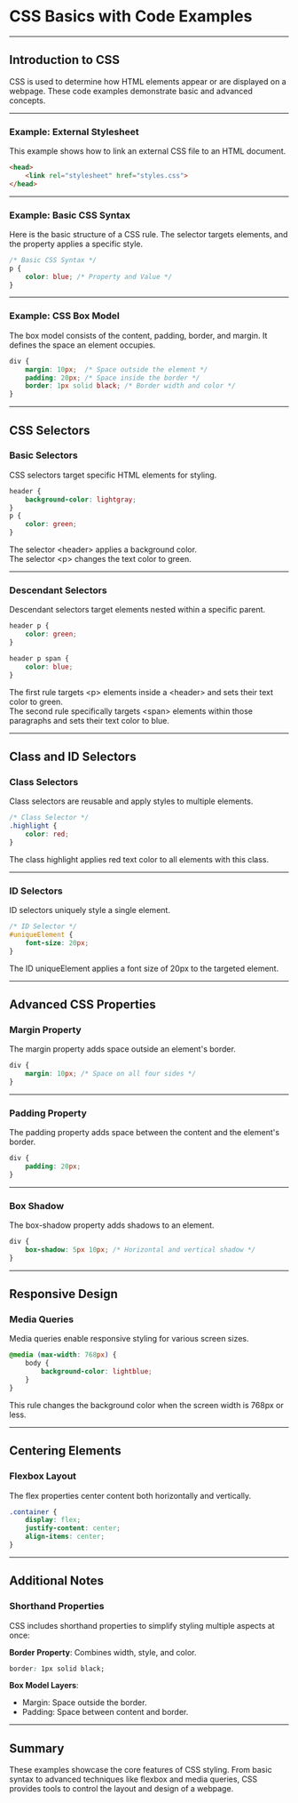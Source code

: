 # CSS Basics with Code Examples
---

## Introduction to CSS

<span class="emphasis">CSS</span> is used to determine how <span class="secondEmphasis">HTML elements</span> <span class="emphasis">appear</span> or are <span class="emphasis">displayed</span> on a <span class="emphasis">webpage</span>. These code examples demonstrate <span class="secondEmphasis">basic</span> and <span class="emphasis">advanced concepts</span>.

---

### Example: External Stylesheet

This example shows how to link an <span class="emphasis">external CSS file</span> to an <span class="secondEmphasis">HTML document</span>.

```html
<head>
    <link rel="stylesheet" href="styles.css">
</head>
```

---

### Example: Basic CSS Syntax

Here is the <span class="secondEmphasis">basic structure</span> of a <span class="emphasis">CSS rule</span>. The <span class="emphasis">selector</span> targets <span class="secondEmphasis">elements</span>, and the <span class="emphasis">property</span> applies a specific style.

```css
/* Basic CSS Syntax */
p {
    color: blue; /* Property and Value */
}
```

---

### Example: CSS Box Model

The <span class="emphasis">box model</span> consists of the <span class="secondEmphasis">content</span>, <span class="emphasis">padding</span>, <span class="secondEmphasis">border</span>, and <span class="emphasis">margin</span>. It defines the <span class="emphasis">space</span> an element occupies.

```css
div {
    margin: 10px;  /* Space outside the element */
    padding: 20px; /* Space inside the border */
    border: 1px solid black; /* Border width and color */
}
```

---

## CSS Selectors

### Basic Selectors

<span class="emphasis">CSS selectors</span> target specific <span class="secondEmphasis">HTML elements</span> for styling.

```css
header {
    background-color: lightgray;
}
p {
    color: green;
}
```

The selector <span class="codeSnip">&lt;header&gt;</span> applies a <span class="emphasis">background color</span>.  
The selector <span class="codeSnip">&lt;p&gt;</span> changes the <span class="secondEmphasis">text color</span> to green.

---

### Descendant Selectors

<span class="emphasis">Descendant selectors</span> target elements nested within a specific <span class="secondEmphasis">parent</span>.

```css
header p {
    color: green;
}

header p span {
    color: blue;
}
```

The first rule targets <span class="codeSnip">&lt;p&gt;</span> elements inside a <span class="codeSnip">&lt;header&gt;</span> and sets their <span class="secondEmphasis">text color</span> to green.  
The second rule specifically targets <span class="codeSnip">&lt;span&gt;</span> elements within those paragraphs and sets their <span class="emphasis">text color</span> to blue.

---

## Class and ID Selectors

### Class Selectors

<span class="emphasis">Class selectors</span> are <span class="secondEmphasis">reusable</span> and apply styles to multiple <span class="emphasis">elements</span>.

```css
/* Class Selector */
.highlight {
    color: red;
}
```

The class <span class="emphasis">highlight</span> applies <span class="secondEmphasis">red text color</span> to all elements with this class.

---

### ID Selectors

<span class="emphasis">ID selectors</span> uniquely style a <span class="secondEmphasis">single element</span>.

```css
/* ID Selector */
#uniqueElement {
    font-size: 20px;
}
```

The ID <span class="emphasis">uniqueElement</span> applies a <span class="secondEmphasis">font size</span> of 20px to the targeted element.

---

## Advanced CSS Properties

### Margin Property

The <span class="emphasis">margin</span> <span class="secondEmphasis">property</span> adds space <span class="secondEmphasis">outside</span> an element's border.

```css
div {
    margin: 10px; /* Space on all four sides */
}
```

---

### Padding Property

The <span class="emphasis">padding</span> <span class="secondEmphasis">property</span> adds space <span class="emphaiss">between</span> the <span class="secondEmphasis">content</span> and the element's <span class="emphasis">border</span>.

```css
div {
    padding: 20px;
}
```

---

### Box Shadow

The <span class="emphasis">box-shadow</span> <span class="secondEmphasis">property</span> adds <span class="secondEmphasis">shadows</span> to an element.

```css
div {
    box-shadow: 5px 10px; /* Horizontal and vertical shadow */
}
```

---

## Responsive Design

### Media Queries

<span class="emphasis">Media queries</span> enable <span class="secondEmphasis">responsive styling</span> for various <span class="emphasis">screen sizes</span>.

```css
@media (max-width: 768px) {
    body {
        background-color: lightblue;
    }
}
```

This rule changes the <span class="secondEmphasis">background color</span> when the screen width is <span class="emphasis">768px</span> or less.

---

## Centering Elements

### Flexbox Layout

The <span class="emphasis">flex</span> <span class="emphasis">properties</span> center content both <span class="secondEmphasis">horizontally</span> and <span class="emphasis">vertically</span>.

```css
.container {
    display: flex;
    justify-content: center;
    align-items: center;
}
```

---

## Additional Notes

### Shorthand Properties

<span class="emphasis">CSS</span> includes <span class="secondEmphasis">shorthand properties</span> to simplify styling multiple <span class="emphasis">aspects</span> at once:

**Border Property**: Combines <span class="emphasis">width</span>, <span class="secondEmphasis">style</span>, and <span class="emphasis">color</span>.

```css
border: 1px solid black;
```

**Box Model Layers**:

- <span class="emphasis">Margin</span>: Space outside the border.  
- <span class="secondEmphasis">Padding</span>: Space between content and border.

---

## Summary

These examples showcase the <span class="emphasis">core features</span> of <span class="secondEmphasis">CSS</span> styling. From <span class="emphasis">basic syntax</span> to advanced techniques like <span class="secondEmphasis">flexbox</span> and <span class="emphasis">media queries</span>, CSS provides tools to control the <span class="secondEmphasis">layout</span> and design of a <span class="emphasis">webpage</span>.
